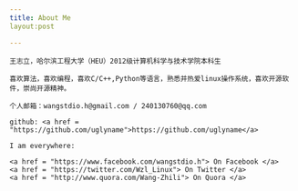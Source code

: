 ```yaml
---
title: About Me
layout:post

---
```






    
    王志立，哈尔滨工程大学（HEU）2012级计算机科学与技术学院本科生

    喜欢算法，喜欢编程，喜欢C/C++,Python等语言，熟悉并热爱linux操作系统，喜欢开源软件，崇尚开源精神。

    个人邮箱：wangstdio.h@gmail.com / 240130760@qq.com

    github: <a href = "https://github.com/uglyname">https://github.com/uglyname</a> 

    I am everywhere: 

    <a href = "https://www.facebook.com/wangstdio.h"> On Facebook </a>
    <a href = "https://twitter.com/Wzl_Linux"> On Twitter </a>
    <a href = "http://www.quora.com/Wang-Zhili"> On Quora </a> 
